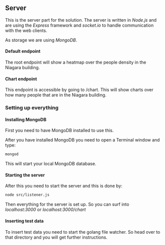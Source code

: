 ## Server
This is the server part for the solution. The server is written in *Node.js* and are using the *Express* framework and *socket.io* to handle communication with the web clients.

As storage we are using *MongoDB*.

#### Default endpoint
The root endpoint will show a heatmap over the people density in the Niagara building.

#### Chart endpoint
This endpoint is accessible by going to /chart. This will show charts over how many people that are in the Niagara building.

### Setting up everything

#### Installing MongoDB
First you need to have MongoDB installed to use this.

After you have installed MongoDB you need to open a Terminal window and type:
```bash
mongod
```
This will start your local MongoDB database.

#### Starting the server
After this you need to start the server and this is done by:
```bash
node src/listener.js
```

Then everything for the server is set up. So you can surf into *localhost:3000* or *localhost:3000/chart*

#### Inserting test data
To insert test data you need to start the golang file watcher. So head over to that directory and you will get further instructions.
